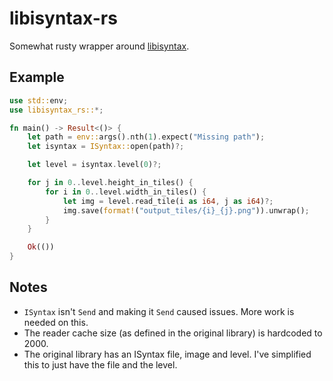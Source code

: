 # libisyntax-rs

Somewhat rusty wrapper around [libisyntax](https://github.com/amspath/libisyntax).

## Example

```rust
use std::env;
use libisyntax_rs::*;

fn main() -> Result<()> {
    let path = env::args().nth(1).expect("Missing path");
    let isyntax = ISyntax::open(path)?;

    let level = isyntax.level(0)?;

    for j in 0..level.height_in_tiles() {
        for i in 0..level.width_in_tiles() {
            let img = level.read_tile(i as i64, j as i64)?;
            img.save(format!("output_tiles/{i}_{j}.png")).unwrap();
        }
    }

    Ok(())
}
```

## Notes

* `ISyntax` isn't `Send` and making it `Send` caused issues. More work is needed on this.
* The reader cache size (as defined in the original library) is hardcoded to 2000.
* The original library has an ISyntax file, image and level. I've simplified this to just have the file and the level.